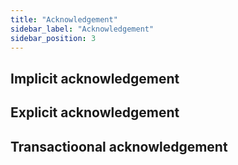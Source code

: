 ```yaml
---
title: "Acknowledgement"
sidebar_label: "Acknowledgement"
sidebar_position: 3
---
```


## Implicit acknowledgement

## Explicit acknowledgement

## Transactioonal acknowledgement
